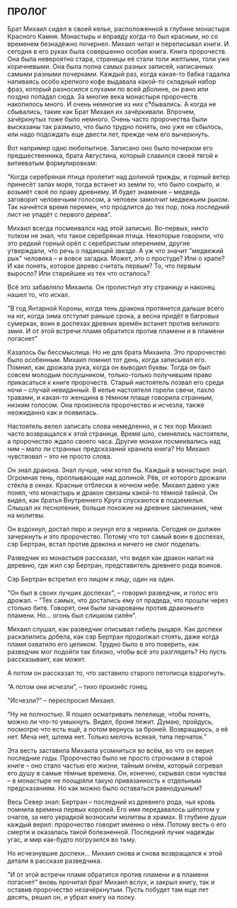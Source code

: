 ## ПРОЛОГ

Брат Михаил сидел в своей келье, расположенной в глубине монастыря Красного Камня. Монастырь и вправду когда-то был красным, но со временем безнадёжно почернел. Михаил читал и переписывал книги. И сегодня в его руках была совершенно особая книга. Книга пророчеств. Она была невероятно стара, страницы её стали толи желтыми, толи уже коричневыми. Она была полна самых разных записей, написанных самыми разными почерками. Каждый раз, когда какая-то бабка гадалка напиваясь особо крепкого кофе выдавала какой-то складный набор фраз, который разносился слухами по всей д6олине, он рано или поздно попадал сюда. За многие века монастыря пророчеств накопилось много. И очень немногие из них с⁸бывались. А когда не сбывались, такие как Брат Михаил их зачёркивали. Впрочем, зачёркнутых тоже было немного. Очень часто пророчества были высказаны так размыто, что было трудно понять, оно уже не сбылось, или надо подождать еще двести лет, прежде чем его вычеркнуть.

  

Вот например одно любопытное. Записано оно было почерком его предшественника, брата Августина, который славился своей тягой к витиеватым формулировкам:

"Когда серебряная птица пролетит над долиной трижды, и горный ветер принесёт запах моря, тогда встанет из земли то, что было сокрыто, и возьмёт своё по праву древнему. И будет знамение – медведь заговорит человечьим голосом, а человек замолчит медвежьим рыком. Так начнётся время перемен, что продлится до тех пор, пока последний лист не упадёт с первого дерева".

Михаил всегда посмеивался над этой записью. Во-первых, никто толком не знал, что такое серебряная птица. Некоторые говорили, что это редкий горный орёл с серебристым оперением, другие утверждали, что речь о падающей звезде. А уж что значит "медвежий рык" человека – и вовсе загадка. Может, это о простуде? Или о храпе? И как понять, которое дерево считать первым? То, что первым выросло? Или старейшее из тех что осталось?

Всё это забавляло Михаила. Он пролистнул эту страницу и наконец нашел то, что искал.

  

"В год Янтарной Короны, когда тень дракона протянется дальше всего на юг, когда зима отступит раньше срока, а весна придёт в багровых сумерках, воин в доспехах древних времён встанет против великого змия. И от этой встречи пламя обратится против пламени и в пламени погаснет”

  

Казалось бы бессмыслица. Но не для брата Михаила. Это пророчество было особенным. Михаил помнил тот день, когда записывал его. Помнил, как дрожала рука, когда он выводил буквы. Тогда он был совсем молодым послушником, только-только получившим право прикасаться к книге пророчеств. Старый настоятель позвал его среди ночи – случай невиданный. В келье настоятеля горели свечи, пахло травами, и какая-то женщина в тёмном плаще говорила странным, низким голосом. Она произнесла пророчество и исчезла, также неожиданно как и появилась.

Настоятель велел записать слова немедленно, и с тех пор Михаил часто возвращался к этой странице. Время шло, сменялись настоятели, а пророчество ждало своего часа. Другие монахи посмеивались над ним – мало ли странных предсказаний хранила книга? Но Михаил чувствовал – это не просто слова.

Он знал дракона. Знал лучше, чем хотел бы. Каждый в монастыре знал. Огромная тень, проплывающая над долиной. Рёв, от которого дрожали стёкла в окнах. Красные отблески в ночном небе. Михаил давно уже понял, что монастырь и дракон связаны какой-то тёмной тайной. Он видел, как братья Внутреннего Круга спускаются в подземелья. Слышал их песнопения, больше похожие на древние заклинания, чем на молитвы.

  

Он вздохнул, достал перо и окунул его в чернила. Сегодня он должен зачеркнуть и это пророчество. Потому что тот самый воин в доспехах, сэр Бертран, встал против дракона и ничего не смог поделать.

  

Разведчик из монастыря рассказал, что видел как дракон напал на деревню, где жил сэр Бертран, представитель древнего рода воинов.

  

Сэр Бертран встретил его лицом к лицу, один на один.

"Он был в своих лучших доспехах", – говорил разведчик, и голос его дрожал. – "Тех самых, что достались ему от прадеда, что прошли через столько битв. Говорят, они были зачарованы против драконьего пламени. Но... огонь был слишком силён".

Михаил слушал, как разведчик описывал гибель рыцаря. Как доспехи раскалились добела, как сэр Бертран продолжал стоять, даже когда пламя охватило его целиком. Трудно было в это поверить, как разведчик мог подойти так близко, чтобы всё это разглядеть? Но пусть рассказывает, как может.

А потом он рассказал то, что заставило старого летописца вздрогнуть.

“А потом они исчезли”, – тихо произнёс гонец.

"Исчезли?” – переспросил Михаил.

“Ну не полностью. Я пошел осматривать пепелище, чтобы понять, можно ли что-то умыкнуть. Видел, броня лежит. Думаю, пройдусь, посмотрю что есть ещё, а потом вернусь за броней. Возвращаюсь, а её нет. Меча нет, шлема нет. Только мелочь всякая, типа перчаток.”

  

Эта весть заставила Михаила усомниться во всём, во что он верил последние годы. Пророчество было не просто строчками в старой книге – оно стало частью его жизни, тайным огнём, который согревал его душу в самые тёмные времена. Он, конечно, скрывал свои чувства – в монастыре не поощряли такую привязанность к отдельным предсказаниям. Но как можно было оставаться равнодушным?

Весь Север знал: Бертран – последний из древнего рода, чья кровь помнила времена первых королей. Его имя передавалось шёпотом у очагов, за него украдкой возносили молитвы в храмах. В глубине души каждый верил: пророчество говорит именно о нём. Потому весть о его смерти и оказалась такой болезненной. Последний лучик надежды угас, и мир как-будто погрузился во тьму.

  

Но исчезнувшие доспехи... Михаил снова и снова возвращался к этой детали в рассказе разведчика.

  

"И от этой встречи пламя обратится против пламени и в пламени погаснет” вновь прочитал брат Михаил вслух, и закрыл книгу, так и оставив пророчество незачёркнутым. Пусть побудет там еще лет десять, решил он, и убрал книгу на полку.